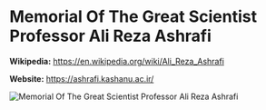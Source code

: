 # Memorial Of The Great Scientist Professor Ali Reza Ashrafi

**Wikipedia:** https://en.wikipedia.org/wiki/Ali_Reza_Ashrafi

**Website:** https://ashrafi.kashanu.ac.ir/

![Memorial Of The Great Scientist Professor Ali Reza Ashrafi](https://user-images.githubusercontent.com/2658040/213089028-ecec54b9-0444-43d8-86a4-b276d2c8d846.png)

